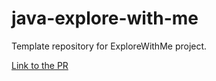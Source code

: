 # java-explore-with-me
Template repository for ExploreWithMe project.

[Link to the PR](https://github.com/BolotovAnton/explore-with-me/pull/3)
